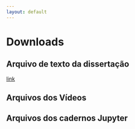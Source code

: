 ```yaml
---
layout: default
---
```

# Downloads

## Arquivo de texto da dissertação
[link](./pdf/dissertação.pdf)

## Arquivos dos Vídeos

## Arquivos dos cadernos Jupyter
